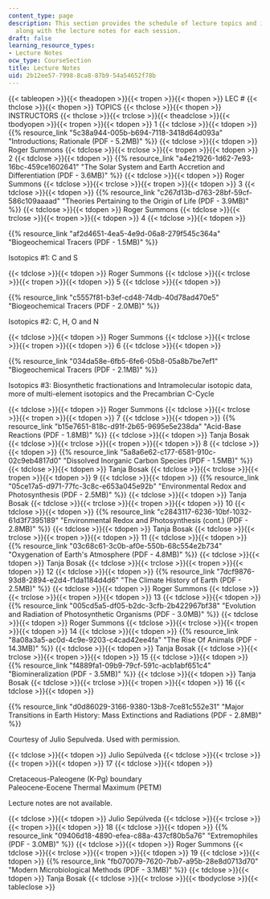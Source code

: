 ```yaml
---
content_type: page
description: This section provides the schedule of lecture topics and instructors
  along with the lecture notes for each session.
draft: false
learning_resource_types:
- Lecture Notes
ocw_type: CourseSection
title: Lecture Notes
uid: 2b12ee57-7998-8ca8-87b9-54a54652f78b
---
```

{{< tableopen >}}{{< theadopen >}}{{< tropen >}}{{< thopen >}}
LEC #
{{< thclose >}}{{< thopen >}}
TOPICS
{{< thclose >}}{{< thopen >}}
INSTRUCTORS
{{< thclose >}}{{< trclose >}}{{< theadclose >}}{{< tbodyopen >}}{{< tropen >}}{{< tdopen >}}
1
{{< tdclose >}}{{< tdopen >}}
{{% resource_link "5c38a944-005b-b694-7118-3418d64d093a" "Introductions; Rationale (PDF - 5.2MB)" %}}
{{< tdclose >}}{{< tdopen >}}
Roger Summons
{{< tdclose >}}{{< trclose >}}{{< tropen >}}{{< tdopen >}}
2
{{< tdclose >}}{{< tdopen >}}
{{% resource_link "a4e21926-1d62-7e93-16bc-459ce1602641" "The Solar System and Earth Accretion and Differentiation (PDF - 3.6MB)" %}}
{{< tdclose >}}{{< tdopen >}}
Roger Summons
{{< tdclose >}}{{< trclose >}}{{< tropen >}}{{< tdopen >}}
3
{{< tdclose >}}{{< tdopen >}}
{{% resource_link "c267d13b-d763-28bf-59cf-586c109aaaad" "Theories Pertaining to the Origin of Life (PDF - 3.9MB)" %}}
{{< tdclose >}}{{< tdopen >}}
Roger Summons
{{< tdclose >}}{{< trclose >}}{{< tropen >}}{{< tdopen >}}
4
{{< tdclose >}}{{< tdopen >}}

{{% resource_link "af2d4651-4ea5-4e9d-06a8-279f545c364a" "Biogeochemical Tracers (PDF - 1.5MB)" %}}

Isotopics #1: C and S

{{< tdclose >}}{{< tdopen >}}
Roger Summons
{{< tdclose >}}{{< trclose >}}{{< tropen >}}{{< tdopen >}}
5
{{< tdclose >}}{{< tdopen >}}

{{% resource_link "c5557f81-b3ef-cd48-74db-40d78ad470e5" "Biogeochemical Tracers (PDF - 2.0MB)" %}}

Isotopics #2: C, H, O and N

{{< tdclose >}}{{< tdopen >}}
Roger Summons
{{< tdclose >}}{{< trclose >}}{{< tropen >}}{{< tdopen >}}
6
{{< tdclose >}}{{< tdopen >}}

{{% resource_link "034da58e-6fb5-6fe6-05b8-05a8b7be7ef1" "Biogeochemical Tracers (PDF - 2.1MB)" %}}

Isotopics #3: Biosynthetic fractionations and Intramolecular isotopic data, more of multi-element isotopics and the Precambrian C-Cycle

{{< tdclose >}}{{< tdopen >}}
Roger Summons
{{< tdclose >}}{{< trclose >}}{{< tropen >}}{{< tdopen >}}
7
{{< tdclose >}}{{< tdopen >}}
{{% resource_link "b15e7651-818c-d91f-2b65-9695e5e238da" "Acid-Base Reactions (PDF - 1.8MB)" %}}
{{< tdclose >}}{{< tdopen >}}
Tanja Bosak
{{< tdclose >}}{{< trclose >}}{{< tropen >}}{{< tdopen >}}
8
{{< tdclose >}}{{< tdopen >}}
{{% resource_link "5a8a6e62-c177-6581-910c-02c9eb4817d0" "Dissolved Inorganic Carbon Species (PDF - 1.5MB)" %}}
{{< tdclose >}}{{< tdopen >}}
Tanja Bosak
{{< tdclose >}}{{< trclose >}}{{< tropen >}}{{< tdopen >}}
9
{{< tdclose >}}{{< tdopen >}}
{{% resource_link "05ce17a5-d971-77fc-3c8c-e653a045e92b" "Environmental Redox and Photosynthesis (PDF - 2.5MB)" %}}
{{< tdclose >}}{{< tdopen >}}
Tanja Bosak
{{< tdclose >}}{{< trclose >}}{{< tropen >}}{{< tdopen >}}
10
{{< tdclose >}}{{< tdopen >}}
{{% resource_link "c2843117-6236-10bf-1032-61d3f7395189" "Environmental Redox and Photosynthesis (cont.) (PDF - 2.8MB)" %}}
{{< tdclose >}}{{< tdopen >}}
Tanja Bosak
{{< tdclose >}}{{< trclose >}}{{< tropen >}}{{< tdopen >}}
11
{{< tdclose >}}{{< tdopen >}}
{{% resource_link "03c68c61-3c0b-af0e-550b-68c554e2b734" "Oxygenation of Earth's Atmosphere (PDF - 4.8MB)" %}}
{{< tdclose >}}{{< tdopen >}}
Tanja Bosak
{{< tdclose >}}{{< trclose >}}{{< tropen >}}{{< tdopen >}}
12
{{< tdclose >}}{{< tdopen >}}
{{% resource_link "7dcf9876-93d8-2894-e2d4-f1da1184d4d6" "The Climate History of Earth (PDF - 2.5MB)" %}}
{{< tdclose >}}{{< tdopen >}}
Roger Summons
{{< tdclose >}}{{< trclose >}}{{< tropen >}}{{< tdopen >}}
13
{{< tdclose >}}{{< tdopen >}}
{{% resource_link "005cd5a5-df05-b2dc-3cfb-2b422967bf38" "Evolution and Radiation of Photosynthetic Organisms (PDF - 3.0MB)" %}}
{{< tdclose >}}{{< tdopen >}}
Roger Summons
{{< tdclose >}}{{< trclose >}}{{< tropen >}}{{< tdopen >}}
14
{{< tdclose >}}{{< tdopen >}}
{{% resource_link "8a08a3a5-ac0d-4c9e-9203-c4cad42ee4fa" "The Rise Of Animals (PDF - 14.3MB)" %}}
{{< tdclose >}}{{< tdopen >}}
Tanja Bosak
{{< tdclose >}}{{< trclose >}}{{< tropen >}}{{< tdopen >}}
15
{{< tdclose >}}{{< tdopen >}}
{{% resource_link "f4889fa1-09b9-79cf-591c-acb1abf651c4" "Biomineralization (PDF - 3.5MB)" %}}
{{< tdclose >}}{{< tdopen >}}
Tanja Bosak
{{< tdclose >}}{{< trclose >}}{{< tropen >}}{{< tdopen >}}
16
{{< tdclose >}}{{< tdopen >}}

{{% resource_link "d0d86029-3166-9380-13b8-7ce81c552e31" "Major Transitions in Earth History: Mass Extinctions and Radiations (PDF - 2.8MB)" %}}

Courtesy of Julio Sepulveda. Used with permission.

{{< tdclose >}}{{< tdopen >}}
Julio Sepúlveda
{{< tdclose >}}{{< trclose >}}{{< tropen >}}{{< tdopen >}}
17
{{< tdclose >}}{{< tdopen >}}

Cretaceous-Paleogene (K-Pg) boundary   
Paleocene-Eocene Thermal Maximum (PETM)

Lecture notes are not available.

{{< tdclose >}}{{< tdopen >}}
Julio Sepúlveda
{{< tdclose >}}{{< trclose >}}{{< tropen >}}{{< tdopen >}}
18
{{< tdclose >}}{{< tdopen >}}
{{% resource_link "09406d18-4890-efea-c88a-437cf80b5a76" "Extremophiles (PDF - 3.0MB)" %}}
{{< tdclose >}}{{< tdopen >}}
Roger Summons
{{< tdclose >}}{{< trclose >}}{{< tropen >}}{{< tdopen >}}
19
{{< tdclose >}}{{< tdopen >}}
{{% resource_link "fb070079-7620-7bb7-a95b-28e8d0713d70" "Modern Microbiological Methods (PDF - 3.1MB)" %}}
{{< tdclose >}}{{< tdopen >}}
Tanja Bosak
{{< tdclose >}}{{< trclose >}}{{< tbodyclose >}}{{< tableclose >}}